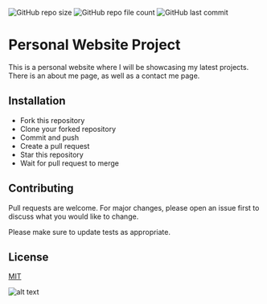 ![GitHub repo size](https://img.shields.io/github/repo-size/Isaias-Garcia-Ariza-Personal-Website/personal-website)
![GitHub repo file count](https://img.shields.io/github/directory-file-count/Isaias-Garcia-Ariza-Personal-Website/personal-website)
![GitHub last commit](https://img.shields.io/github/last-commit/Isaias-Garcia-Ariza-Personal-Website/personal-website)

# Personal Website Project



This is a personal website where I will be showcasing my latest projects. There is an about me page, as well as a contact me page.

## Installation


* Fork this repository
* Clone your forked repository
* Commit and push
* Create a pull request
* Star this repository
* Wait for pull request to merge

## Contributing

Pull requests are welcome. For major changes, please open an issue first
to discuss what you would like to change.

Please make sure to update tests as appropriate.

## License

[MIT](https://choosealicense.com/licenses/mit/)


![alt text](https://github.com/[username]/[reponame]/blob/[branch]/image.jpg?raw=true)
